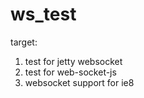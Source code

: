 # ws_test
target:
1. test for jetty websocket
2. test for web-socket-js
3. websocket support for ie8
